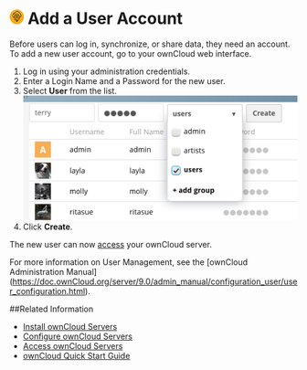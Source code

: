 # ![](../images/user-sm.png) Add a User Account

Before users can log in, synchronize, or share data, they need an account. To add a new user account, go to your ownCloud web interface.

1. Log in using your administration credentials.
2. Enter a Login Name and a Password for the new user.  
2. Select **User** from the list.
![](../images/users-create.png)
3. Click **Create**.

The new user can now [access](access.md) your ownCloud server. 

For more information on User Management, see the [ownCloud Administration Manual] (https://doc.ownCloud.org/server/9.0/admin_manual/configuration_user/user_configuration.html).

##Related Information
* [Install ownCloud Servers](install.md)
* [Configure ownCloud Servers](Servers.md)
* [Access ownCloud Servers](access.md) 
* [ownCloud Quick Start Guide](../README.md)	